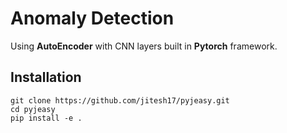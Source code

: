 # Anomaly Detection
Using **AutoEncoder** with CNN layers built in **Pytorch** framework.

## Installation

```
git clone https://github.com/jitesh17/pyjeasy.git
cd pyjeasy
pip install -e .
```